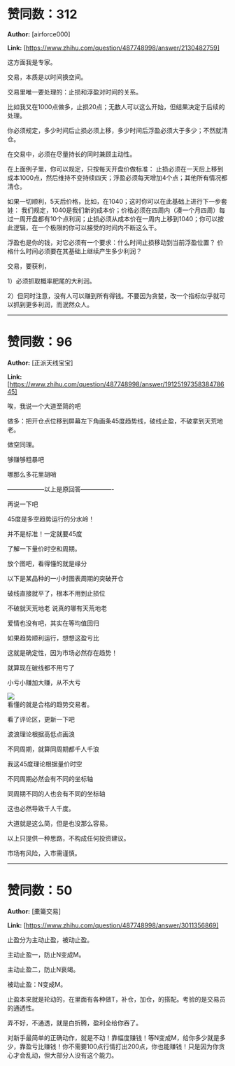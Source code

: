 # 赞同数：312

**Author:** [airforce000]

 **Link:** [https://www.zhihu.com/question/487748998/answer/2130482759]

这方面我是专家。

交易，本质是以时间换空间。

交易里唯一要处理的：止损和浮盈对时间的关系。

比如我又在1000点做多，止损20点；无数人可以这么开始，但结果决定于后续的处理。

你必须规定，多少时间后止损必须上移，多少时间后浮盈必须大于多少；不然就清仓。

在交易中，必须在尽量持长的同时兼顾主动性。

在上面例子里，你可以规定，只按每天开盘价做标准： 止损必须在一天后上移到成本1000点，然后维持不变持续四天；浮盈必须每天增加4个点；其他所有情况都清仓。

如果一切顺利，5天后价格，比如，在1040；这时你可以在此基础上进行下一步套娃： 我们规定，1040是我们新的成本价；价格必须在四周内（凑一个月四周）每过一周开盘都有10个点利润；止损必须从成本价在一周内上移到1040；你可以按此逻辑，在一个极限的你可以接受的时间内不断这么干。

浮盈也是你的钱，对它必须有一个要求：什么时间止损移动到当前浮盈位置？ 价格什么时间必须要在其基础上继续产生多少利润？

交易，要获利，

1）必须抓取概率肥尾的大利润。

2）但同时注意，没有人可以赚到所有得钱。不要因为贪婪，改一个指标似乎就可以抓到更多利润，而泯然众人。

---

# 赞同数：96

**Author:** [正派天线宝宝]

 **Link:** [https://www.zhihu.com/question/487748998/answer/1912519735838478645]

唉，我说一个大道至简的吧

做多：把开仓点位移到屏幕左下角画条45度趋势线，破线止盈，不破拿到天荒地老。

做空同理。

够赚够粗暴吧

哪那么多花里胡哨

——————以上是原回答—————-

再说一下吧

45度是多空趋势运行的分水岭！

并不是标准！一定就要45度

了解一下量价时空和周期。

放个图吧，看得懂的就是缘分

以下是某品种的一小时图表周期的突破开仓

破线直接就平了，根本不用到止损位

不破就天荒地老 说真的哪有天荒地老

爱情也没有吧，其实在等均值回归

如果趋势顺利运行，想想这盈亏比

这就是确定性，因为市场必然存在趋势！

就算现在破线都不用亏了

小亏小赚加大赚，从不大亏

![]((20250602)交易如何止盈_正派天线宝宝/v2-2408faf8d8b0ad6c64adb78ececaac18_720w.jpg)  
看懂的就是合格的趋势交易者。

看了评论区，更新一下吧

波浪理论根据高低点画浪

不同周期，就算同周期都千人千浪

我这45度理论根据量价时空

不同周期必然会有不同的坐标轴

同周期不同的人也会有不同的坐标轴

这也必然导致千人千度。

大道就是这么简，但是也没那么容易。

以上只提供一种思路，不构成任何投资建议。

市场有风险，入市需谨慎。

---

# 赞同数：50

**Author:** [橐籥交易]

 **Link:** [https://www.zhihu.com/question/487748998/answer/3011356869]

止盈分为主动止盈，被动止盈。

主动止盈一，防止N变成M。

主动止盈二，防止N衰竭。

被动止盈：N变成M。

止盈本来就是轮动的，在里面有各种做T，补仓，加仓，的搭配。考验的是交易员的通透性。

弄不好，不通透，就是白折腾，盈利全给你吞了。

对新手最简单的正确动作，就是不动！靠幅度赚钱！等N变成M，给你多少就是多少，靠盈亏比赚钱！你不需要100点行情打出200点，你也能赚钱！只是因为你贪心才会乱动，但大部分人没有这个能力。